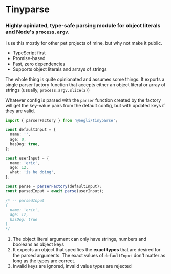 # Tinyparse

### Highly opiniated, type-safe parsing module for object literals and Node's `process.argv`.

I use this mostly for other pet projects of mine, but why not make it public.

- TypeScript first
- Promise-based
- Fast, zero dependencies
- Supports object literals and arrays of strings

The whole thing is quite opinionated and assumes some things. It exports a single parser factory function that accepts either an object literal or array of strings (usually, `process.argv.slice(2)`)

Whatever config is parsed with the `parser` function created by the factory will get the key-value pairs from the default config, but with updated keys if they are valid.

```ts
import { parserFactory } from '@eegli/tinyparse';

const defaultInput = {
  name: '',
  age: 0,
  hasDog: true,
};

const userInput = {
  name: 'eric',
  age: 12,
  what: 'is he doing',
};

const parse = parserFactory(defaultInput);
const parsedInput = await parse(userInput);

/* -- parsedInput 
{
  name: 'eric',
  age: 12,
  hasDog: true
}
*/
```

1. The object literal argument can only have strings, numbers and booleans as object keys
2. It expects an object that specifies the **exact types** that are desired for the parsed arguments. The exact values of `defaultInput` don't matter as long as the types are correct.
3. Invalid keys are ignored, invalid value types are rejected
